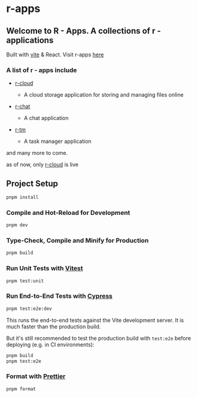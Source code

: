# r-apps

## Welcome to R - Apps. A collections of r -applications

Built with [vite](https://v3.vitejs.dev/guide/) & React. Visit r-apps [here](https://r-apps.vercel.app)

### A list of r - apps include

- [r-cloud](https://r-cloud.vercel.app)

  - A cloud storage application for storing and managing files online

- [r-chat](#a-list-of-r---apps-include)

  - A chat application

- [r-tm](#a-list-of-r---apps-include)
  - A task manager application

and many more to come.

as of now, only [r-cloud](https://r-apps.vercel.app) is live

## Project Setup

```sh
pnpm install
```

### Compile and Hot-Reload for Development

```sh
pnpm dev
```

### Type-Check, Compile and Minify for Production

```sh
pnpm build
```

### Run Unit Tests with [Vitest](https://vitest.dev/)

```sh
pnpm test:unit
```

### Run End-to-End Tests with [Cypress](https://www.cypress.io/)

```sh
pnpm test:e2e:dev
```

This runs the end-to-end tests against the Vite development server.
It is much faster than the production build.

But it's still recommended to test the production build with `test:e2e` before deploying (e.g. in CI environments):

```sh
pnpm build
pnpm test:e2e
```

### Format with [Prettier](https://prettier.io/docs/en/configuration)

```sh
pnpm format
```
